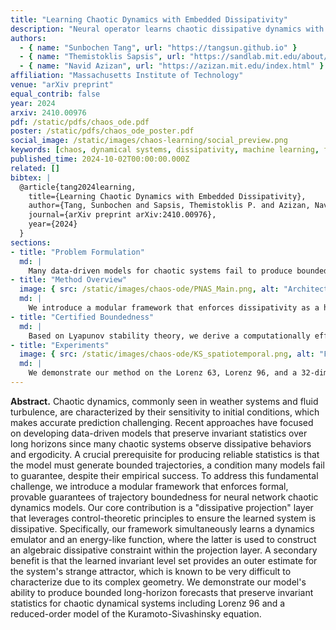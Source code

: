```yaml
---
title: "Learning Chaotic Dynamics with Embedded Dissipativity"
description: "Neural operator learns chaotic dissipative dynamics with a learned Lyapunov certificate to enforce bounded trajectories and preserve long-term statistics."
authors:
  - { name: "Sunbochen Tang", url: "https://tangsun.github.io" }
  - { name: "Themistoklis Sapsis", url: "https://sandlab.mit.edu/about/" }
  - { name: "Navid Azizan", url: "https://azizan.mit.edu/index.html" }
affiliation: "Massachusetts Institute of Technology"
venue: "arXiv preprint"
equal_contrib: false
year: 2024
arxiv: 2410.00976
pdf: /static/pdfs/chaos_ode.pdf
poster: /static/pdfs/chaos_ode_poster.pdf
social_image: /static/images/chaos-learning/social_preview.png
keywords: [chaos, dynamical systems, dissipativity, machine learning, forecasting]
published_time: 2024-10-02T00:00:00.000Z
related: []
bibtex: |
  @article{tang2024learning,
    title={Learning Chaotic Dynamics with Embedded Dissipativity},
    author={Tang, Sunbochen and Sapsis, Themistoklis P. and Azizan, Navid},
    journal={arXiv preprint arXiv:2410.00976},
    year={2024}
  }
sections:
- title: "Problem Formulation"
  md: |
    Many data-driven models for chaotic systems fail to produce bounded trajectories, which is a crucial prerequisite for generating reliable long-term statistics. The core challenge is to mitigate this instability, where models trained on limited data can drift outside the training region and diverge, especially given the error amplification inherent in chaotic systems. Our goal is to build a neural network emulator that generates bounded trajectories over long horizons to reliably reproduce the system's invariant statistics.
- title: "Method Overview"
  image: { src: /static/images/chaos-ode/PNAS_Main.png, alt: "Architecture enforcing dissipativity", caption: "Our framework learns a dynamics emulator and an energy function to construct a dissipative projection layer that guarantees trajectory boundedness." }
  md: |
    We introduce a modular framework that enforces dissipativity as a hard, mathematical constraint. The model simultaneously learns three components: an unconstrained neural network dynamics emulator, a quadratic energy-like (Lyapunov) function, and an energy level parameter . These are used to construct a "dissipative projection" layer. This layer modifies the output of the unconstrained emulator, projecting it into a subspace that guarantees the resulting dynamics are dissipative, ensuring trajectory boundedness.
- title: "Certified Boundedness"
  md: |
    Based on Lyapunov stability theory, we derive a computationally efficient, algebraic condition that guarantees dissipativity. The projection layer enforces this condition by solving a simple optimization problem that has a closed-form solution computable with a ReLU activation function. This certifies that the learned system is dissipative, and every trajectory is guaranteed to be bounded and converge to a learned invariant level set. As a secondary benefit, this learned level set provides a tight outer approximation of the system's strange attractor.
- title: "Experiments"
  image: { src: /static/images/chaos-ode/KS_spatiotemporal.png, alt: "Forecast accuracy plots", caption: "Comparison on a reduced-order Kuramoto–Sivashinsky model." }
  md: |
    We demonstrate our method on the Lorenz 63, Lorenz 96, and a 32-dimensional Kuramoto-Sivashinsky (KS) reduced-order model. While a standard multilayer perceptron (MLP) baseline generates unbounded trajectories that suffer from finite-time blow-ups, our constrained model produces stable, long-horizon forecasts that accurately preserve the systems' invariant statistics. Quantitative evaluation shows our model achieves significantly lower KL divergence on the attractor's distribution and lower relative error in the Fourier energy spectrum compared to the unconstrained baseline.
---
```


**Abstract.** Chaotic dynamics, commonly seen in weather systems and fluid turbulence, are characterized by their sensitivity to initial conditions, which makes accurate prediction challenging. Recent approaches have focused on developing data-driven models that preserve invariant statistics over long horizons since many chaotic systems observe dissipative behaviors and ergodicity. A crucial prerequisite for producing reliable statistics is that the model must generate bounded trajectories, a condition many models fail to guarantee, despite their empirical success. To address this fundamental challenge, we introduce a modular framework that enforces formal, provable guarantees of trajectory boundedness for neural network chaotic dynamics models. Our core contribution is a "dissipative projection" layer that leverages control-theoretic principles to ensure the learned system is dissipative. Specifically, our framework simultaneously learns a dynamics emulator and an energy-like function, where the latter is used to construct an algebraic dissipative constraint within the projection layer. A secondary benefit is that the learned invariant level set provides an outer estimate for the system's strange attractor, which is known to be very difficult to characterize due to its complex geometry. We demonstrate our model's ability to produce bounded long-horizon forecasts that preserve invariant statistics for chaotic dynamical systems including Lorenz 96 and a reduced-order model of the Kuramoto-Sivashinsky equation.